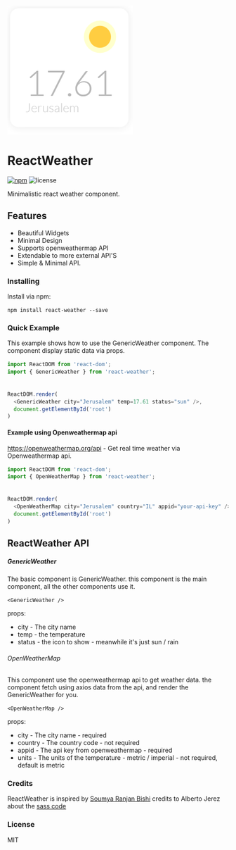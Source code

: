 ![Alt text](https://raw.githubusercontent.com/AmarShaked/ReactWeather/master/widget.png?raw=true "React Weather")

# ReactWeather
[![npm](https://img.shields.io/npm/v/npm.svg)](https://www.npmjs.com/package/react-weather)
![license](https://img.shields.io/badge/license-MIT%20License-green.svg)

Minimalistic react weather component.


## Features

- Beautiful Widgets
- Minimal Design
- Supports openweathermap API
- Extendable to more external API'S
- Simple & Minimal API.



### Installing
Install via npm:
```
npm install react-weather --save
```


### Quick Example
This example shows how to use the GenericWeather component.
The component display static data via props.
``` javascript
import ReactDOM from 'react-dom';
import { GenericWeather } from 'react-weather';


ReactDOM.render(
  <GenericWeather city="Jerusalem" temp=17.61 status="sun" />,
  document.getElementById('root')
)
```

#### Example using  Openweathermap api
https://openweathermap.org/api - Get real time weather via Openweathermap api.

``` javascript
import ReactDOM from 'react-dom';
import { OpenWeatherMap } from 'react-weather';


ReactDOM.render(
  <OpenWeatherMap city="Jerusalem" country="IL" appid="your-api-key" />,
  document.getElementById('root')
)
```


## ReactWeather API

##### GenericWeather
The basic component is GenericWeather.
this component is the main component, all the other components use it.
```
<GenericWeather />
```

props:
  - city - The city name
  - temp - the temperature
  - status - the icon to show - meanwhile it's just sun / rain

###### OpenWeatherMap
This component use the openweathermap api to get weather data.
the component fetch using axios data from the api, and render the GenericWeather for you.
```
<OpenWeatherMap />
```
props:
- city - The city name - required
- country - The country code - not required
- appid - The api key from openweathermap - required
- units - The units of the temperature - metric / imperial - not required, default is metric

### Credits
ReactWeather is inspired by [Soumya Ranjan Bishi](http://drbl.in/olwj)
credits to Alberto Jerez about the [sass code](http://codepen.io/ajerez/pen/KwYNWZ)

### License
MIT
